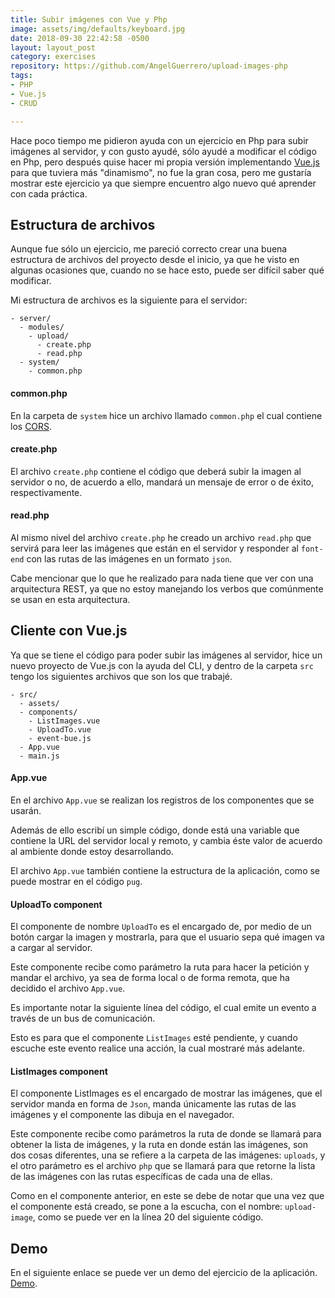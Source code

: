 ```yaml
---
title: Subir imágenes con Vue y Php
image: assets/img/defaults/keyboard.jpg
date: 2018-09-30 22:42:58 -0500
layout: layout_post
category: exercises
repository: https://github.com/AngelGuerrero/upload-images-php
tags:
- PHP
- Vue.js
- CRUD

---
```

Hace poco tiempo me pidieron ayuda con un ejercicio en Php para subir imágenes al servidor, y con gusto ayudé, sólo ayudé a modificar el código en Php, pero después quise hacer mi propia versión implementando [Vue.js](https://vuejs.org/) para que tuviera más "dinamismo", no fue la gran cosa, pero me gustaría mostrar este ejercicio ya que siempre encuentro algo nuevo qué aprender con cada práctica.

## Estructura de archivos
Aunque fue sólo un ejercicio, me pareció correcto crear una buena estructura de archivos del proyecto desde el inicio, ya que he visto en algunas ocasiones que, cuando no se hace esto, puede ser difícil saber qué modificar.

Mi estructura de archivos es la siguiente para el servidor:

```text
- server/
  - modules/
    - upload/
      - create.php
      - read.php
  - system/
    - common.php
```

#### common.php
En la carpeta de `system` hice un archivo llamado `common.php` el cual contiene los [CORS](https://es.wikipedia.org/wiki/Intercambio_de_recursos_de_origen_cruzado).
<code data-gist-id="580082a73050f953c418d499272e0f59" data-gist-file="common.php"></code>

#### create.php
El archivo `create.php` contiene el código que deberá subir la imagen al servidor o no, de acuerdo a ello, mandará un mensaje de error o de éxito, respectivamente.
<code data-gist-id="580082a73050f953c418d499272e0f59" data-gist-file="create.php"></code>

#### read.php
Al mismo nivel del archivo `create.php` he creado un archivo `read.php` que servirá para leer las imágenes que están en el servidor y responder al `font-end` con las rutas de las imágenes en un formato `json`.
<code data-gist-id="580082a73050f953c418d499272e0f59" data-gist-file="read.php"></code>

Cabe mencionar que lo que he realizado para nada tiene que ver con una arquitectura REST, ya que no estoy manejando los verbos que comúnmente se usan en esta arquitectura.

## Cliente con Vue.js
Ya que se tiene el código para poder subir las imágenes al servidor, hice un nuevo proyecto de Vue.js con la ayuda del CLI, y dentro de la carpeta `src` tengo los siguientes archivos que son los que trabajé.

```text
- src/
  - assets/
  - components/
    - ListImages.vue
    - UploadTo.vue
    - event-bue.js
  - App.vue
  - main.js
```

#### App.vue
En el archivo `App.vue` se realizan los registros de los componentes que se usarán.

Además de ello escribí un simple código, donde está una variable que contiene la URL del servidor local y remoto, y cambia éste valor de acuerdo al ambiente donde estoy desarrollando.

El archivo `App.vue` también contiene la estructura de la aplicación, como se puede mostrar en el código `pug`.

<code data-gist-id="580082a73050f953c418d499272e0f59" data-gist-file="App.vue"></code>

#### UploadTo component
El componente de nombre `UploadTo` es el encargado de, por medio de un botón cargar la imagen y mostrarla, para que el usuario sepa qué imagen va a cargar al servidor.

Este componente recibe como parámetro la ruta para hacer la petición y mandar el archivo, ya sea de forma local o de forma remota, que ha decidido el archivo `App.vue`.

<code data-gist-id="580082a73050f953c418d499272e0f59" data-gist-file="UploadTo.vue"></code>

Es importante notar la siguiente línea del código, el cual emite un evento a través de un bus de comunicación.

<code data-gist-id="580082a73050f953c418d499272e0f59" data-gist-file="UploadTo.vue" data-gist-line="50"></code>

Esto es para que el componente `ListImages` esté pendiente, y cuando escuche este evento realice una acción, la cual mostraré más adelante.

#### ListImages component
El componente ListImages es el encargado de mostrar las imágenes, que el servidor manda en forma de `Json`, manda únicamente las rutas de las imágenes y el componente las dibuja en el navegador.

Este componente recibe como parámetros la ruta de donde se llamará para obtener la lista de imágenes, y la ruta en donde están las imágenes, son dos cosas diferentes, una se refiere a la carpeta de las imágenes: `uploads`, y el otro parámetro es el archivo `php` que se llamará para que retorne la lista de las imágenes con las rutas específicas de cada una de ellas.

<code data-gist-id="580082a73050f953c418d499272e0f59" data-gist-file="ListImages.vue"></code>

Como en el componente anterior, en este se debe de notar que una vez que el componente está creado, se pone a la escucha, con el nombre: `upload-image`, como se puede ver en la línea 20 del siguiente código.

<code data-gist-id="580082a73050f953c418d499272e0f59" data-gist-file="ListImages.vue" data-gist-line="28"></code>

## Demo
En el siguiente enlace se puede ver un demo del ejercicio de la aplicación. [Demo](https://stoic-pasteur-7d3397.netlify.com/).